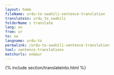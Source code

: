 ```yaml
---
layout: home
fileName: urdu-to-swahili-sentence-translation
translatein: urdu_to_swahili
folderName : translate
lang: en
from: ur
to: sw
langname: urdu-to
permalink: /urdu-to-swahili-sentence-translation
tool: sentence-translations
matchurls: en&&ur
---
```

{% include section/translateinto.html %}
